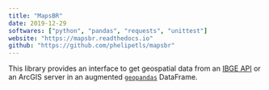 ```yaml
---
title: "MapsBR"
date: 2019-12-29
softwares: ["python", "pandas", "requests", "unittest"]
website: "https://mapsbr.readthedocs.io"
github: "https://github.com/phelipetls/mapsbr"
---
```


This library provides an interface to get geospatial data from an
[IBGE API](https://servicodados.ibge.gov.br/api/docs/malhas?versao=2) or an
ArcGIS server in an augmented [`geopandas`](https://geopandas.org/) DataFrame.
